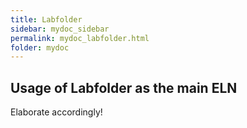 ```yaml
---
title: Labfolder
sidebar: mydoc_sidebar
permalink: mydoc_labfolder.html
folder: mydoc
---
```


## Usage of Labfolder as the main ELN

Elaborate accordingly!